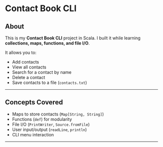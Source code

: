 # Contact Book CLI

## About
This is my **Contact Book CLI** project in Scala. I built it while learning **collections, maps, functions, and file I/O**.  

It allows you to:
- Add contacts  
- View all contacts  
- Search for a contact by name  
- Delete a contact  
- Save contacts to a file (`contacts.txt`)  

---

## Concepts Covered
- Maps to store contacts (`Map[String, String]`)  
- Functions (`def`) for modularity  
- File I/O (`PrintWriter`, `Source.fromFile`)  
- User input/output (`readLine`, `println`)  
- CLI menu interaction  

---
